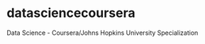 datasciencecoursera
===================

Data Science - Coursera/Johns Hopkins University Specialization
